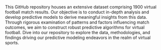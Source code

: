 This GitHub repository houses an extensive dataset comprising 1900 virtual football match results. Our objective is to conduct in-depth analysis and develop predictive models to derive meaningful insights from this data. Through rigorous examination of patterns and factors influencing match outcomes, we aim to construct robust predictive algorithms for virtual football. Dive into our repository to explore the data, methodologies, and findings driving our predictive modeling endeavors in the realm of virtual sports.
